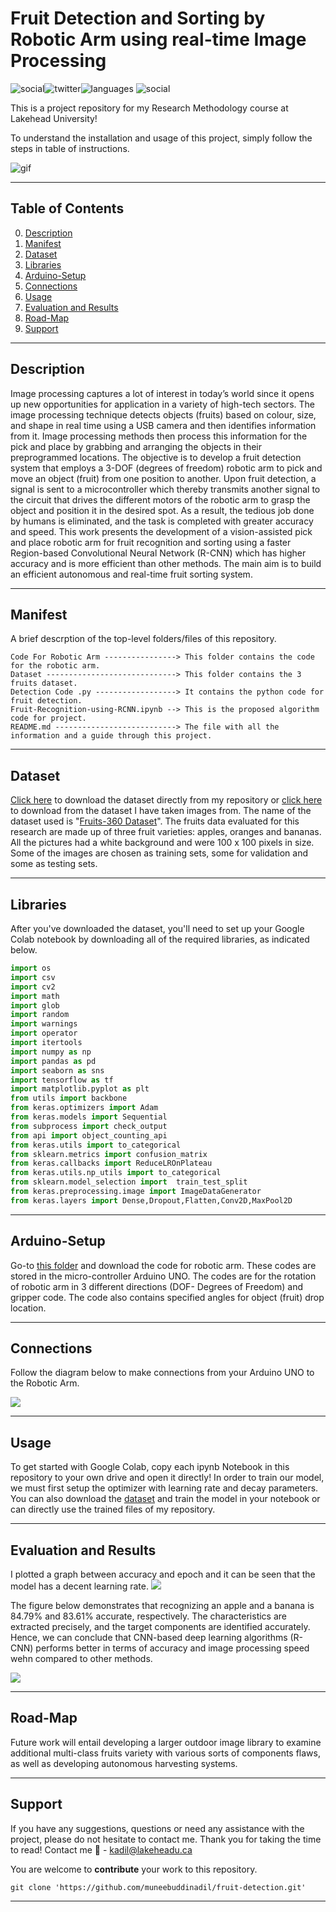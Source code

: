 # Fruit Detection and Sorting by Robotic Arm using real-time Image Processing

![social](https://img.shields.io/github/followers/muneebuddinadil?style=social)![twitter](https://img.shields.io/twitter/follow/muneebuddinadil?style=social)![languages](https://img.shields.io/github/languages/count/muneebuddinadil/fruit-detection) ![social](https://img.shields.io/github/repo-size/muneebuddinadil/fruit-detection)  


This is a project repository for my Research Methodology course at Lakehead University!

To understand the installation and usage of this project, simply follow the steps in table of instructions.

![gif](https://camo.githubusercontent.com/a3b09625589bce26e15aa78230cc676e042780d9d49e00a2469b2d92d7ea4903/68747470733a2f2f626c6f672e726f626f666c6f772e61692f636f6e74656e742f696d616765732f323032302f30342f66727569742d63726f707065642e736d616c6c2d312e676966)

***

## Table of Contents

0. [Description](#Description)
1. [Manifest](#Manifest)
2. [Dataset](#Dataset)
3. [Libraries](#Libraries)
4. [Arduino-Setup](#Arduino-Setup)
5. [Connections](#Connections)
6. [Usage](#Usage)
7. [Evaluation and Results](#Evaluation-and-Results)
8. [Road-Map](#Road-Map)
9. [Support](#Support)
***

## Description

Image processing captures a lot of interest in today’s world since it opens up new opportunities for application in a variety of high-tech sectors. The image processing technique detects objects (fruits) based on colour, size, and shape in real time using a USB camera and then identifies information from it. Image processing methods then process this information for the pick and place by grabbing and arranging the objects in their preprogrammed locations. The objective is to develop a fruit detection system that employs a 3-DOF (degrees of freedom) robotic arm to pick and move an object (fruit) from one position to another. Upon fruit detection, a signal is sent to a microcontroller which thereby transmits another signal to the circuit that drives the different motors of the robotic arm to grasp the object and position it in the desired spot. As a result, the tedious job done by humans is eliminated, and the task is completed with greater accuracy and speed. This work presents the development of a vision-assisted pick and place robotic arm for fruit recognition and sorting using a faster Region-based Convolutional Neural Network (R-CNN) which has higher accuracy and is more efficient than other methods. The main aim is to build an efficient autonomous and real-time fruit sorting system. 

***

## Manifest

A brief descrption of the top-level folders/files of this repository.

```
Code For Robotic Arm ----------------> This folder contains the code for the robotic arm.
Dataset -----------------------------> This folder contains the 3 fruits dataset.
Detection Code .py ------------------> It contains the python code for fruit detection.
Fruit-Recognition-using-RCNN.ipynb --> This is the proposed algorithm code for project.
README.md ---------------------------> The file with all the information and a guide through this project.
```
***


## Dataset

[Click here](https://github.com/muneebuddinadil/fruit-detection/tree/main/Dataset) to download the dataset directly from my repository or [click here](https://github.com/Horea94/Fruit-Images-Dataset/tree/master/Test) to download from the dataset I have taken images from. The name of the dataset used is "[Fruits-360 Dataset](https://www.kaggle.com/moltean/fruits)". The fruits data evaluated for this research are made up of three fruit varieties: apples, oranges and bananas. All the pictures had a
white background and were 100 x 100 pixels in size. Some of the images are chosen as training sets,  some for validation and some as testing sets.
***

## Libraries
After you've downloaded the dataset, you'll need to set up your Google Colab notebook by downloading all of the required libraries, as indicated below.

```py
import os
import csv
import cv2
import math
import glob
import random
import warnings
import operator
import itertools
import numpy as np 
import pandas as pd 
import seaborn as sns
import tensorflow as tf
import matplotlib.pyplot as plt
from utils import backbone
from keras.optimizers import Adam
from keras.models import Sequential
from subprocess import check_output
from api import object_counting_api
from keras.utils import to_categorical
from sklearn.metrics import confusion_matrix
from keras.callbacks import ReduceLROnPlateau
from keras.utils.np_utils import to_categorical
from sklearn.model_selection import  train_test_split
from keras.preprocessing.image import ImageDataGenerator
from keras.layers import Dense,Dropout,Flatten,Conv2D,MaxPool2D
```
***

## Arduino-Setup

Go-to [this folder](https://github.com/muneebuddinadil/fruit-detection/tree/main/Code%20For%20Robotic%20Arm) and download the code for robotic arm. These codes are stored in the micro-controller Arduino UNO. The codes are for the rotation of robotic arm in 3 different directions (DOF- Degrees of Freedom) and gripper code. The code also contains specified angles for object (fruit) drop location. 
***

## Connections 

Follow the diagram below to make connections from your Arduino UNO to the Robotic Arm.

![](Images/circuit.png)
***

## Usage 

To get started with Google Colab, copy each ipynb Notebook in this repository to your own drive and open it directly! In order to train our model, we must first setup the optimizer with learning rate and decay parameters. You can also download the [dataset](https://github.com/muneebuddinadil/fruit-detection/tree/main/Dataset) and train the model in your notebook or can directly use the trained files of my repository. 

***

## Evaluation and Results

I plotted a graph between accuracy and epoch and it can be seen that the model has a decent learning rate.
![](Images/Graph.png)

The figure below demonstrates that recognizing an apple and a banana is 84.79% and 83.61% accurate, respectively. The characteristics are extracted precisely, and the target
components are identified accurately. Hence, we can conclude that CNN-based deep learning algorithms (R-CNN) performs better in terms of accuracy and image processing speed wehn compared to other methods.

![](Images/detection.png)
***

## Road-Map

Future work will entail developing a larger outdoor image library to examine additional multi-class fruits variety with various sorts of components flaws, as well as developing autonomous harvesting systems.
***

## Support

If you have any suggestions, questions or need any assistance with the project, please do not hesitate to contact me. Thank you for taking the time to read!
Contact me :e-mail: - kadil@lakeheadu.ca

You are welcome to **contribute** your work to this repository.
```
git clone 'https://github.com/muneebuddinadil/fruit-detection.git'
```
***






